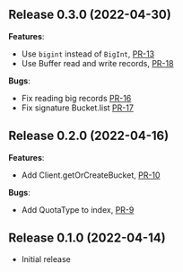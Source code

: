 ## Release 0.3.0 (2022-04-30)

**Features**:

* Use `bigint` instead of `BigInt`, [PR-13](https://github.com/reduct-storage/reduct-js/pull/13)
* Use Buffer read and write records, [PR-18](https://github.com/reduct-storage/reduct-js/pull/18) 

**Bugs**:

* Fix reading big records [PR-16](https://github.com/reduct-storage/reduct-js/pull/16)
* Fix signature Bucket.list [PR-17](https://github.com/reduct-storage/reduct-js/pull/17)

## Release 0.2.0 (2022-04-16)

**Features**:

* Add Client.getOrCreateBucket, [PR-10](https://github.com/reduct-storage/reduct-js/pull/10)

**Bugs**:

* Add QuotaType to index, [PR-9](https://github.com/reduct-storage/reduct-js/pull/9)

## Release 0.1.0 (2022-04-14)

* Initial release
